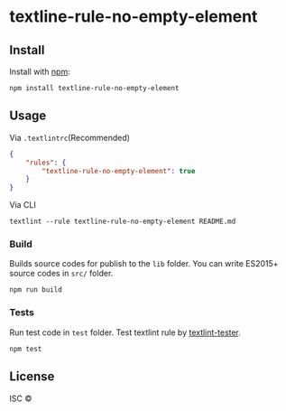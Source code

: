 # textline-rule-no-empty-element



## Install

Install with [npm](https://www.npmjs.com/):

    npm install textline-rule-no-empty-element

## Usage

Via `.textlintrc`(Recommended)

```json
{
    "rules": {
        "textline-rule-no-empty-element": true
    }
}
```

Via CLI

```
textlint --rule textline-rule-no-empty-element README.md
```

### Build

Builds source codes for publish to the `lib` folder.
You can write ES2015+ source codes in `src/` folder.

    npm run build

### Tests

Run test code in `test` folder.
Test textlint rule by [textlint-tester](https://github.com/textlint/textlint-tester).

    npm test

## License

ISC © 
